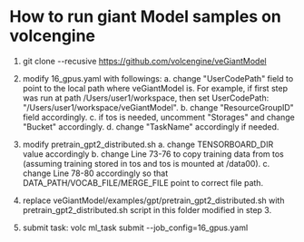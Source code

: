 # How to run giant Model samples on volcengine
1. git clone --recusive https://github.com/volcengine/veGiantModel

2. modify 16_gpus.yaml with followings:
    a. change "UserCodePath" field to point to the local path where
      veGiantModel is. For example, if first step was run at
      path /Users/user1/workspace, then set
      UserCodePath: "/Users/user1/workspace/veGiantModel".
    b. change "ResourceGroupID" field accordingly.
    c. if tos is needed, uncomment "Storages" and change "Bucket" accordingly.
    d. change "TaskName" accordingly if needed.

3. modify pretrain_gpt2_distributed.sh
     a. change TENSORBOARD_DIR value accordingly
     b. change Line 73-76 to copy training data from tos
       (assuming training stored in tos and tos is mounted at /data00).
     c. change Line 78-80 accordingly so that DATA_PATH/VOCAB_FILE/MERGE_FILE
       point to correct file path.

4. replace veGiantModel/examples/gpt/pretrain_gpt2_distributed.sh with
    pretrain_gpt2_distributed.sh script in this folder modified in step 3.
5. submit task: volc ml_task submit --job_config=16_gpus.yaml
